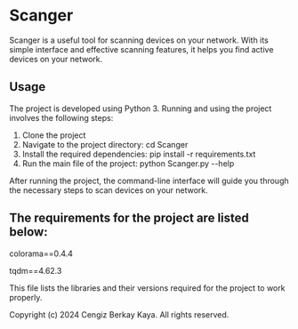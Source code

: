 # Scanger

Scanger is a useful tool for scanning devices on your network. With its simple interface and effective scanning features, it helps you find active devices on your network.

## Usage

The project is developed using Python 3. Running and using the project involves the following steps:

1. Clone the project
2. Navigate to the project directory: cd Scanger
3. Install the required dependencies: pip install -r requirements.txt
4. Run the main file of the project: python Scanger.py --help

After running the project, the command-line interface will guide you through the necessary steps to scan devices on your network.


## The requirements for the project are listed below:

colorama==0.4.4

tqdm==4.62.3

This file lists the libraries and their versions required for the project to work properly.



 Copyright (c) 2024 Cengiz Berkay Kaya. All rights reserved.
